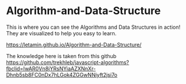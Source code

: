# Algorithm-and-Data-Structure

This is where you can see the Algorithms and Data Structures in action! They are visualized to help you easy to learn.

https://letamin.github.io/Algorithm-and-Data-Structure/

The knowledge here is taken from this github https://github.com/trekhleb/javascript-algorithms?fbclid=IwAR0Vn8jYRsNYiaAZXNnXr-Dhnb5sb8FC0nDx7hLGok4ZGGwNNiyft2jsi7o
